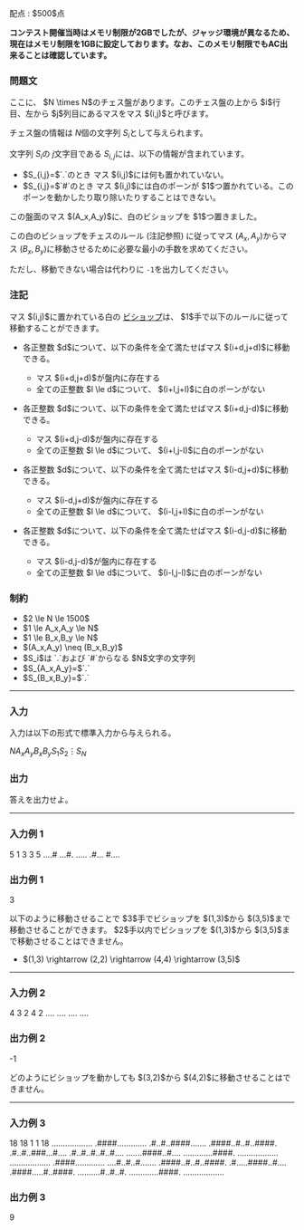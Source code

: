 
<div>

<span>

<span>

<p>
配点 : $500$点
</p>

<p>

<b>
コンテスト開催当時はメモリ制限が2GBでしたが、ジャッジ環境が異なるため、現在はメモリ制限を1GBに設定しております。なお、このメモリ制限でもAC出来ることは確認しています。
</b>

</p>

<div>

<section>

### **問題文**

<p>
ここに、 $N \times N$のチェス盤があります。このチェス盤の上から $i$行目、左から $j$列目にあるマスをマス $(i,j)$と呼びます。

チェス盤の情報は $N$個の文字列 $S_i$として与えられます。

文字列 $S_i$の $j$文字目である $S_{i,j}$には、以下の情報が含まれています。
</p>

<ul>

<li>
$S_{i,j}=$`.`のとき マス $(i,j)$には何も置かれていない。
</li>

<li>
$S_{i,j}=$`#`のとき マス $(i,j)$には白のポーンが $1$つ置かれている。このポーンを動かしたり取り除いたりすることはできない。
</li>

</ul>

<p>
この盤面のマス $(A_x,A_y)$に、白のビショップを $1$つ置きました。

この白のビショップをチェスのルール (注記参照) に従ってマス $(A_x,A_y)$からマス $(B_x,B_y)$に移動させるために必要な最小の手数を求めてください。

ただし、移動できない場合は代わりに `-1`を出力してください。
</p>

</section>

</div>

<div>

<section>

### **注記**

<p>
マス $(i,j)$に置かれている白の <a href="https://ja.wikipedia.org/wiki/%E3%83%93%E3%82%B7%E3%83%A7%E3%83%83%E3%83%97">ビショップ</a>は、 $1$手で以下のルールに従って移動することができます。
</p>

<ul>

<li>

<p>
各正整数 $d$について、以下の条件を全て満たせばマス $(i+d,j+d)$に移動できる。
</p>

<ul>

<li>
マス $(i+d,j+d)$が盤内に存在する
</li>

<li>
全ての正整数 $l \le d$について、 $(i+l,j+l)$に白のポーンがない
</li>

</ul>

</li>

<li>

<p>
各正整数 $d$について、以下の条件を全て満たせばマス $(i+d,j-d)$に移動できる。
</p>

<ul>

<li>
マス $(i+d,j-d)$が盤内に存在する
</li>

<li>
全ての正整数 $l \le d$について、 $(i+l,j-l)$に白のポーンがない
</li>

</ul>

</li>

<li>

<p>
各正整数 $d$について、以下の条件を全て満たせばマス $(i-d,j+d)$に移動できる。
</p>

<ul>

<li>
マス $(i-d,j+d)$が盤内に存在する
</li>

<li>
全ての正整数 $l \le d$について、 $(i-l,j+l)$に白のポーンがない
</li>

</ul>

</li>

<li>

<p>
各正整数 $d$について、以下の条件を全て満たせばマス $(i-d,j-d)$に移動できる。
</p>

<ul>

<li>
マス $(i-d,j-d)$が盤内に存在する
</li>

<li>
全ての正整数 $l \le d$について、 $(i-l,j-l)$に白のポーンがない
</li>

</ul>

</li>

</ul>

</section>

</div>

<div>

<section>

### **制約**

<ul>

<li>
$2 \le N \le 1500$
</li>

<li>
$1 \le A_x,A_y \le N$
</li>

<li>
$1 \le B_x,B_y \le N$
</li>

<li>
$(A_x,A_y) \neq (B_x,B_y)$
</li>

<li>
$S_i$は `.`および `#`からなる $N$文字の文字列
</li>

<li>
$S_{A_x,A_y}=$`.`
</li>

<li>
$S_{B_x,B_y}=$`.`
</li>

</ul>

</section>

</div>

---

<div>

<div>

<section>

### **入力**

<p>
入力は以下の形式で標準入力から与えられる。
</p>

<div>

$N$$A_x$$A_y$$B_x$$B_y$$S_1$$S_2$$\vdots$$S_N$
</div>

</section>

</div>

<div>

<section>

### **出力**

<p>
答えを出力せよ。
</p>

</section>

</div>

</div>

---

<div>

<section>

### **入力例 1**

<div>

5
1 3
3 5
....#
...#.
.....
.#...
#....

</div>

</section>

</div>

<div>

<section>

### **出力例 1**

<div>

3

</div>

<p>
以下のように移動させることで $3$手でビショップを $(1,3)$から $(3,5)$まで移動させることができます。 $2$手以内でビショップを $(1,3)$から $(3,5)$まで移動させることはできません。
</p>

<ul>

<li>
$(1,3) \rightarrow (2,2) \rightarrow (4,4) \rightarrow (3,5)$
</li>

</ul>

</section>

</div>

---

<div>

<section>

### **入力例 2**

<div>

4
3 2
4 2
....
....
....
....

</div>

</section>

</div>

<div>

<section>

### **出力例 2**

<div>

-1

</div>

<p>
どのようにビショップを動かしても $(3,2)$から $(4,2)$に移動させることはできません。
</p>

</section>

</div>

---

<div>

<section>

### **入力例 3**

<div>

18
18 1
1 18
..................
.####.............
.#..#..####.......
.####..#..#..####.
.#..#..###...#....
.#..#..#..#..#....
.......####..#....
.............####.
..................
..................
.####.............
....#..#..#.......
.####..#..#..####.
.#.....####..#....
.####.....#..####.
..........#..#..#.
.............####.
..................

</div>

</section>

</div>

<div>

<section>

### **出力例 3**

<div>

9

</div>

</section>

</div>

</span>

</span>

</div>
